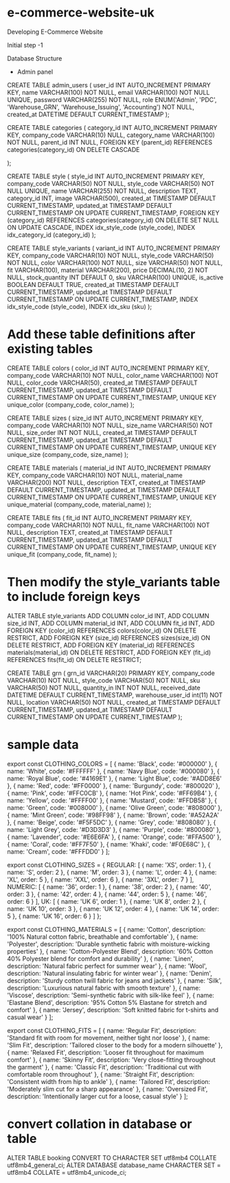 # e-commerce-website-uk

Developing E-Commerce Website

Initial step -1

Database Structure

- Admin panel

CREATE TABLE admin_users (
user_id INT AUTO_INCREMENT PRIMARY KEY,
name VARCHAR(100) NOT NULL,
email VARCHAR(100) NOT NULL UNIQUE,
password VARCHAR(255) NOT NULL,
role ENUM('Admin', 'PDC', 'Warehouse_GRN', 'Warehouse_Issuing', 'Accounting') NOT NULL,
created_at DATETIME DEFAULT CURRENT_TIMESTAMP
);

CREATE TABLE categories (
category_id INT AUTO_INCREMENT PRIMARY KEY,
company_code VARCHAR(10) NULL,
category_name VARCHAR(100) NOT NULL,
parent_id INT NULL,
FOREIGN KEY (parent_id) REFERENCES categories(category_id) ON DELETE CASCADE

);

CREATE TABLE style (
style_id INT AUTO_INCREMENT PRIMARY KEY,
company_code VARCHAR(50) NOT NULL,
style_code VARCHAR(50) NOT NULL UNIQUE,
name VARCHAR(255) NOT NULL,
description TEXT,
category_id INT,
image VARCHAR(500),
created_at TIMESTAMP DEFAULT CURRENT_TIMESTAMP,
updated_at TIMESTAMP DEFAULT CURRENT_TIMESTAMP ON UPDATE CURRENT_TIMESTAMP,
FOREIGN KEY (category_id) REFERENCES categories(category_id) ON DELETE SET NULL ON UPDATE CASCADE,
INDEX idx_style_code (style_code),
INDEX idx_category_id (category_id)
);

CREATE TABLE style_variants (
variant_id INT AUTO_INCREMENT PRIMARY KEY,
company_code VARCHAR(10) NOT NULL,
style_code VARCHAR(50) NOT NULL,
color VARCHAR(100) NOT NULL,
size VARCHAR(50) NOT NULL,
fit VARCHAR(100),
material VARCHAR(200),
price DECIMAL(10, 2) NOT NULL,
stock_quantity INT DEFAULT 0,
sku VARCHAR(100) UNIQUE,
is_active BOOLEAN DEFAULT TRUE,
created_at TIMESTAMP DEFAULT CURRENT_TIMESTAMP,
updated_at TIMESTAMP DEFAULT CURRENT_TIMESTAMP ON UPDATE CURRENT_TIMESTAMP,
INDEX idx_style_code (style_code),
INDEX idx_sku (sku)
);

# Add these table definitions after existing tables

CREATE TABLE colors (
color_id INT AUTO_INCREMENT PRIMARY KEY,
company_code VARCHAR(10) NOT NULL,
color_name VARCHAR(100) NOT NULL,
color_code VARCHAR(50),
created_at TIMESTAMP DEFAULT CURRENT_TIMESTAMP,
updated_at TIMESTAMP DEFAULT CURRENT_TIMESTAMP ON UPDATE CURRENT_TIMESTAMP,
UNIQUE KEY unique_color (company_code, color_name)
);

CREATE TABLE sizes (
size_id INT AUTO_INCREMENT PRIMARY KEY,
company_code VARCHAR(10) NOT NULL,
size_name VARCHAR(50) NOT NULL,
size_order INT NOT NULL,
created_at TIMESTAMP DEFAULT CURRENT_TIMESTAMP,
updated_at TIMESTAMP DEFAULT CURRENT_TIMESTAMP ON UPDATE CURRENT_TIMESTAMP,
UNIQUE KEY unique_size (company_code, size_name)
);

CREATE TABLE materials (
material_id INT AUTO_INCREMENT PRIMARY KEY,
company_code VARCHAR(10) NOT NULL,
material_name VARCHAR(200) NOT NULL,
description TEXT,
created_at TIMESTAMP DEFAULT CURRENT_TIMESTAMP,
updated_at TIMESTAMP DEFAULT CURRENT_TIMESTAMP ON UPDATE CURRENT_TIMESTAMP,
UNIQUE KEY unique_material (company_code, material_name)
);

CREATE TABLE fits (
fit_id INT AUTO_INCREMENT PRIMARY KEY,
company_code VARCHAR(10) NOT NULL,
fit_name VARCHAR(100) NOT NULL,
description TEXT,
created_at TIMESTAMP DEFAULT CURRENT_TIMESTAMP,
updated_at TIMESTAMP DEFAULT CURRENT_TIMESTAMP ON UPDATE CURRENT_TIMESTAMP,
UNIQUE KEY unique_fit (company_code, fit_name)
);

# Then modify the style_variants table to include foreign keys

ALTER TABLE style_variants
ADD COLUMN color_id INT,
ADD COLUMN size_id INT,
ADD COLUMN material_id INT,
ADD COLUMN fit_id INT,
ADD FOREIGN KEY (color_id) REFERENCES colors(color_id) ON DELETE RESTRICT,
ADD FOREIGN KEY (size_id) REFERENCES sizes(size_id) ON DELETE RESTRICT,
ADD FOREIGN KEY (material_id) REFERENCES materials(material_id) ON DELETE RESTRICT,
ADD FOREIGN KEY (fit_id) REFERENCES fits(fit_id) ON DELETE RESTRICT;

CREATE TABLE grn (
grn_id VARCHAR(20) PRIMARY KEY,
company_code VARCHAR(10) NOT NULL,
style_code VARCHAR(50) NOT NULL,
sku VARCHAR(50) NOT NULL,
quantity_in INT NOT NULL,
received_date DATETIME DEFAULT CURRENT_TIMESTAMP,
warehouse_user_id int(11) NOT NULL,
location VARCHAR(50) NOT NULL,
created_at TIMESTAMP DEFAULT CURRENT_TIMESTAMP,
updated_at TIMESTAMP DEFAULT CURRENT_TIMESTAMP ON UPDATE CURRENT_TIMESTAMP
);

# sample data

export const CLOTHING_COLORS = [
{ name: 'Black', code: '#000000' },
{ name: 'White', code: '#FFFFFF' },
{ name: 'Navy Blue', code: '#000080' },
{ name: 'Royal Blue', code: '#4169E1' },
{ name: 'Light Blue', code: '#ADD8E6' },
{ name: 'Red', code: '#FF0000' },
{ name: 'Burgundy', code: '#800020' },
{ name: 'Pink', code: '#FFC0CB' },
{ name: 'Hot Pink', code: '#FF69B4' },
{ name: 'Yellow', code: '#FFFF00' },
{ name: 'Mustard', code: '#FFDB58' },
{ name: 'Green', code: '#008000' },
{ name: 'Olive Green', code: '#808000' },
{ name: 'Mint Green', code: '#98FF98' },
{ name: 'Brown', code: '#A52A2A' },
{ name: 'Beige', code: '#F5F5DC' },
{ name: 'Grey', code: '#808080' },
{ name: 'Light Grey', code: '#D3D3D3' },
{ name: 'Purple', code: '#800080' },
{ name: 'Lavender', code: '#E6E6FA' },
{ name: 'Orange', code: '#FFA500' },
{ name: 'Coral', code: '#FF7F50' },
{ name: 'Khaki', code: '#F0E68C' },
{ name: 'Cream', code: '#FFFDD0' }
];

export const CLOTHING_SIZES = {
REGULAR: [
{ name: 'XS', order: 1 },
{ name: 'S', order: 2 },
{ name: 'M', order: 3 },
{ name: 'L', order: 4 },
{ name: 'XL', order: 5 },
{ name: 'XXL', order: 6 },
{ name: '3XL', order: 7 }
],
NUMERIC: [
{ name: '36', order: 1 },
{ name: '38', order: 2 },
{ name: '40', order: 3 },
{ name: '42', order: 4 },
{ name: '44', order: 5 },
{ name: '46', order: 6 }
],
UK: [
{ name: 'UK 6', order: 1 },
{ name: 'UK 8', order: 2 },
{ name: 'UK 10', order: 3 },
{ name: 'UK 12', order: 4 },
{ name: 'UK 14', order: 5 },
{ name: 'UK 16', order: 6 }
]
};

export const CLOTHING_MATERIALS = [
{
name: 'Cotton',
description: '100% Natural cotton fabric, breathable and comfortable'
},
{
name: 'Polyester',
description: 'Durable synthetic fabric with moisture-wicking properties'
},
{
name: 'Cotton-Polyester Blend',
description: '60% Cotton 40% Polyester blend for comfort and durability'
},
{
name: 'Linen',
description: 'Natural fabric perfect for summer wear'
},
{
name: 'Wool',
description: 'Natural insulating fabric for winter wear'
},
{
name: 'Denim',
description: 'Sturdy cotton twill fabric for jeans and jackets'
},
{
name: 'Silk',
description: 'Luxurious natural fabric with smooth texture'
},
{
name: 'Viscose',
description: 'Semi-synthetic fabric with silk-like feel'
},
{
name: 'Elastane Blend',
description: '95% Cotton 5% Elastane for stretch and comfort'
},
{
name: 'Jersey',
description: 'Soft knitted fabric for t-shirts and casual wear'
}
];

export const CLOTHING_FITS = [
{
name: 'Regular Fit',
description: 'Standard fit with room for movement, neither tight nor loose'
},
{
name: 'Slim Fit',
description: 'Tailored closer to the body for a modern silhouette'
},
{
name: 'Relaxed Fit',
description: 'Looser fit throughout for maximum comfort'
},
{
name: 'Skinny Fit',
description: 'Very close-fitting throughout the garment'
},
{
name: 'Classic Fit',
description: 'Traditional cut with comfortable room throughout'
},
{
name: 'Straight Fit',
description: 'Consistent width from hip to ankle'
},
{
name: 'Tailored Fit',
description: 'Moderately slim cut for a sharp appearance'
},
{
name: 'Oversized Fit',
description: 'Intentionally larger cut for a loose, casual style'
}
];

# convert collation in database or table

ALTER TABLE booking CONVERT TO CHARACTER SET utf8mb4 COLLATE utf8mb4_general_ci;
ALTER DATABASE database_name CHARACTER SET = utf8mb4 COLLATE = utf8mb4_unicode_ci;
